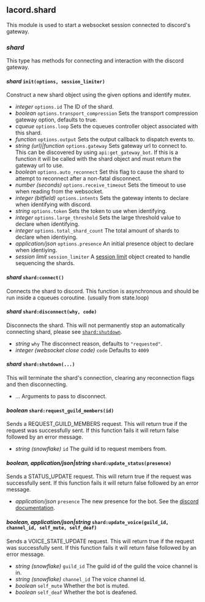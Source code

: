 ## lacord.shard

This module is used to start a websocket session connected to discord's gateway.

### *shard*

This type has methods for connecting and interaction with the discord gateway.

#### *shard* `init(options, session_limiter)`

Construct a new shard object using the given options and identify mutex.

- *integer* `options.id`
    The ID of the shard.
- *boolean* `options.transport_compression`
    Sets the transport compression gateway option, defaults to true.
- *cqueue* `options.loop`
    Sets the cqueues controller object associated with this shard.
- *function* `options.output`
    Sets the output callback to dispatch events to.
- *string (url)|function* `options.gateway`
    Sets gateway url to connect to. This can be discovered by using `api:get_gateway_bot`. If this is a function it will be called with the shard object and must return the gateway url to use.
- *boolean* `options.auto_reconnect`
    Set this flag to cause the shard to attempt to reconnect after a non-fatal disconnect.
- *number (seconds)* `options.receive_timeout`
    Sets the timeout to use when reading from the websocket.
- *integer (bitfield)* `options.intents`
    Sets the gateway intents to declare when identifying with discord.
- *string* `options.token`
    Sets the token to use when identifying.
- *integer* `options.large_threshold`
    Sets the large threshold value to declare when identifying.
- *integer* `options.total_shard_count`
    The total amount of shards to declare when identiying.
- *application/json* `options.presence`
    An initial presence object to declare when identiying.
- *session limit* `session_limiter`
    A [session limit](util.session-limit.md) object created to handle sequencing the shards.

#### *shard* `shard:connect()`

Connects the shard to discord. This function is asynchronous and should be run inside a cqueues coroutine. (usually from state.loop)

#### *shard* `shard:disconnect(why, code)`

Disconnects the shard. This will not permanently stop an automatically connecting shard, please see [`shard:shutdown`](#shardshutdown).

- *string* `why`
    The disconnect reason, defaults to `"requested"`.
- *integer (websocket close code)* `code`
    Defaults to `4009`


#### *shard* `shard:shutdown(...)`

This will terminate the shard's connection, clearing any reconnection flags and then disconnecting.

- ...
    Arguments to pass to disconnect.

#### *boolean* `shard:request_guild_members(id)`

Sends a REQUEST_GUILD_MEMBERS request. This will return true if the request was successfully sent. If this function fails it will return false followed by an error message.

- *string (snowflake)* `id`
    The guild id to request members from.


#### *boolean, application/json|string* `shard:update_status(presence)`

Sends a STATUS_UPDATE request. This will return true if the request was successfully sent. If this function fails it will return false followed by an error message.

- *application/json* `presence`
    The new presence for the bot. See the [discord documentation](https://discord.com/developers/docs/topics/gateway#update-presence).

#### *boolean, application/json|string* `shard:update_voice(guild_id, channel_id, self_mute, self_deaf)`

Sends a VOICE_STATE_UPDATE request. This will return true if the request was successfully sent. If this function fails it will return false followed by an error message.

- *string (snowflake)* `guild_id`
    The guild id of the guild the voice channel is in.
- *string (snowflake)* `channel_id`
    The voice channel id.
- *boolean* `self_mute`
    Whether the bot is muted.
- *boolean* `self_deaf`
    Whether the bot is deafened.
